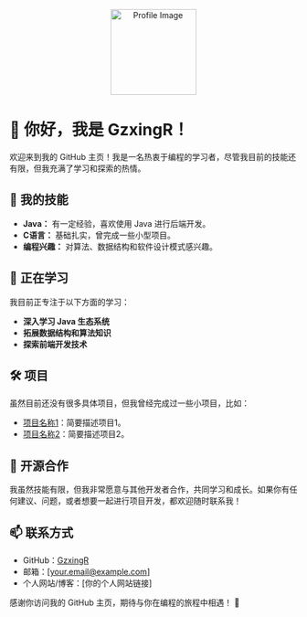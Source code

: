 <p align="center">
  <img src="https://your-image-url.com/your-profile-image.png" alt="Profile Image" width="150" height="150">
</p>

# 👋 你好，我是 GzxingR！

欢迎来到我的 GitHub 主页！我是一名热衷于编程的学习者，尽管我目前的技能还有限，但我充满了学习和探索的热情。

## 🚀 我的技能

- **Java：** 有一定经验，喜欢使用 Java 进行后端开发。
- **C语言：** 基础扎实，曾完成一些小型项目。
- **编程兴趣：** 对算法、数据结构和软件设计模式感兴趣。

## 🌱 正在学习

我目前正专注于以下方面的学习：

- **深入学习 Java 生态系统**
- **拓展数据结构和算法知识**
- **探索前端开发技术**

## 🛠️ 项目

虽然目前还没有很多具体项目，但我曾经完成过一些小项目，比如：

- [项目名称1](项目链接1)：简要描述项目1。
- [项目名称2](项目链接2)：简要描述项目2。

## 🤝 开源合作

我虽然技能有限，但我非常愿意与其他开发者合作，共同学习和成长。如果你有任何建议、问题，或者想要一起进行项目开发，都欢迎随时联系我！

## 📫 联系方式

- GitHub：[GzxingR](https://github.com/GzxingR)
- 邮箱：[your.email@example.com]
- 个人网站/博客：[你的个人网站链接]

感谢你访问我的 GitHub 主页，期待与你在编程的旅程中相遇！ 🚀
